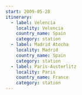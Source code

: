 ```yaml
---
start: 2009-05-28
itinerary:
  - label: Velencia
    locality: Velencia
    country_name: Spain
    category: station
  - label: Madrid Atocha
    locality: Madrid
    country_name: Spain
    category: station
  - label: Paris-Austerlitz
    locality: Paris
    country_name: France
    category: station
---
```

